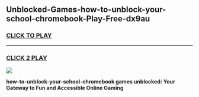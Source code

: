 
## Unblocked-Games-how-to-unblock-your-school-chromebook-Play-Free-dx9au
<h3>
<a href="https://premium76.site?title=how-to-unblock-your-school-chromebook&ref=12A">CLICK TO PLAY</a></h3>
<hr>

<h3>
<a href="https://premium76.site?title=how-to-unblock-your-school-chromebook&ref=12A">CLICK 2 PLAY</a>
  
</h3>

<a href="https://premium76.site?title=how-to-unblock-your-school-chromebook&ref=12A"><img src="https://clearcache.store/games.png"></a>


**how-to-unblock-your-school-chromebook games unblocked: Your Gateway to Fun and Accessible Online Gaming**

